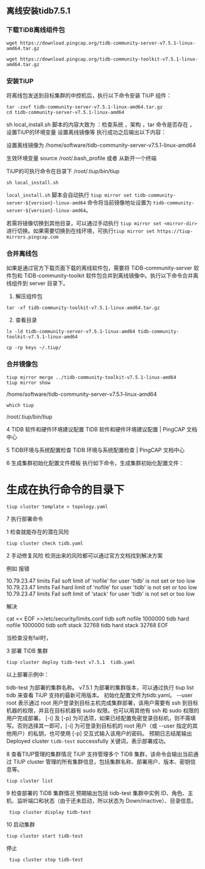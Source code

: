 ## 离线安装tidb7.5.1


### 下载TiDB离线组件包

```
wget https://download.pingcap.org/tidb-community-server-v7.5.1-linux-amd64.tar.gz

wget https://download.pingcap.org/tidb-community-toolkit-v7.5.1-linux-amd64.tar.gz
```

### 安装TiUP

将离线包发送到目标集群的中控机后，执行以下命令安装 TiUP 组件：

```
tar -zxvf tidb-community-server-v7.5.1-linux-amd64.tar.gz
cd tidb-community-server-v7.5.1-linux-amd64
```

sh local_install.sh  脚本的内容大致为 ：检查系统 ，架构 ，tar 命令是否存在 ，设置TiUP的环境变量 设置离线镜像等 
执行成功之后输出以下内容：

设置离线镜像为 /home/software/tidb-community-server-v7.5.1-linux-amd64

生效环境变量 source /root/.bash_profile 或者 从新开一个终端

TiUP的可执行命令在目录下 /root/.tiup/bin/tiup


```
sh local_install.sh
```


`local_install.sh` 脚本会自动执行 `tiup mirror set tidb-community-server-${version}-linux-amd64` 命令将当前镜像地址设置为 `tidb-community-server-${version}-linux-amd64`。

若需将镜像切换到其他目录，可以通过手动执行 `tiup mirror set <mirror-dir>` 进行切换。如果需要切换到在线环境，可执行`tiup mirror set https://tiup-mirrors.pingcap.com`

### 合并离线包
如果是通过官方下载页面下载的离线软件包，需要将 TiDB-community-server 软件包和 TiDB-community-toolkit 软件包合并到离线镜像中。执行以下命令合并离线组件到 server 目录下。

1.  解压组件包 

```
tar -xf tidb-community-toolkit-v7.5.1-linux-amd64.tar.gz
```
 
2. 查看目录

```
ls -ld tidb-community-server-v7.5.1-linux-amd64 tidb-community-toolkit-v7.5.1-linux-amd64

cp -rp keys ~/.tiup/
```
### 合并镜像包

```
tiup mirror merge ../tidb-community-toolkit-v7.5.1-linux-amd64
tiup mirror show
```

/home/software/tidb-community-server-v7.5.1-linux-amd64
 
```
which tiup
```

/root/.tiup/bin/tiup

4 TIDB 软件和硬件环境建议配置
TiDB 软件和硬件环境建议配置 | PingCAP 文档中心

5 TiDB环境与系统配置检查
TiDB 环境与系统配置检查 | PingCAP 文档中心

6 生成集群初始化配置文件模板 
执行如下命令，生成集群初始化配置文件：

# 生成在执行命令的目录下 
 ```
 tiup cluster template > topology.yaml
 ```
7 执行部署命令

1 检查就能存在的潜在风险

```
tiup cluster check tidb.yaml
```
2 手动修复风险
检测出来的风险都可以通过官方文档找到解决方案

例如 报错

10.79.23.47  limits          Fail    soft limit of 'nofile' for user 'tidb' is not set or too low
10.79.23.47  limits          Fail    hard limit of 'nofile' for user 'tidb' is not set or too low
10.79.23.47  limits          Fail    soft limit of 'stack' for user 'tidb' is not set or too low

解决

cat << EOF >>/etc/security/limits.conf
tidb           soft    nofile          1000000
tidb           hard    nofile          1000000
tidb           soft    stack          32768
tidb           hard    stack          32768
EOF

当检查没有fail时，

3 部署 TiDB 集群

```
tiup cluster deploy tidb-test v7.5.1  tidb.yaml
```

以上部署示例中：

tidb-test 为部署的集群名称。
v7.5.1 为部署的集群版本，可以通过执行 tiup list tidb 来查看 TiUP 支持的最新可用版本。
初始化配置文件为tidb.yaml。
--user root 表示通过 root 用户登录到目标主机完成集群部署，该用户需要有 ssh 到目标机器的权限，并且在目标机器有 sudo 权限。也可以用其他有 ssh 和 sudo 权限的用户完成部署。
[-i] 及 [-p] 为可选项，如果已经配置免密登录目标机，则不需填写。否则选择其一即可，[-i] 为可登录到目标机的 root 用户（或 --user 指定的其他用户）的私钥，也可使用 [-p] 交互式输入该用户的密码。
预期日志结尾输出 Deployed cluster `tidb-test` successfully 关键词，表示部署成功。

8 查看TIUP管理的集群情况
TiUP 支持管理多个 TiDB 集群，该命令会输出当前通过 TiUP cluster 管理的所有集群信息，包括集群名称、部署用户、版本、密钥信息等。

```
tiup cluster list
```

9 检查部署的 TiDB 集群情况
预期输出包括 tidb-test 集群中实例 ID、角色、主机、监听端口和状态（由于还未启动，所以状态为 Down/inactive）、目录信息。

```
 tiup cluster display tidb-test
```


10 启动集群

```
tiup cluster start tidb-test
```

停止

```
 tiup cluster stop tidb-test
```